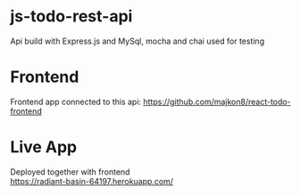 # js-todo-rest-api
Api build with Express.js and MySql, mocha and chai used for testing
# Frontend
Frontend app connected to this api: https://github.com/majkon8/react-todo-frontend
# Live App
Deployed together with frontend  
https://radiant-basin-64197.herokuapp.com/
